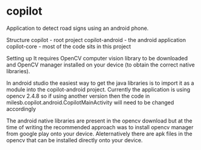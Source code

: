 # copilot
Application to detect road signs using an android phone.  

Structure
copilot - root project
  copilot-android - the android application
  copilot-core - most of the code sits in this project

Setting up
It requires OpenCV computer vision library to be downloaded and OpenCV manager installed on your device (to obtain the correct
native libraries).  

In android studio the easiest way to get the java libraries is to import it as a module into the copilot-android project.  Currently
the application is using opencv 2.4.8 so if using another version then the code in milesb.copilot.android.CopilotMainActivity will
need to be changed accordingly

The android native libraries are present in the opencv download but at the time of writing the recommended approach was to install
opencv manager from google play onto your device.  Aleternatively there are apk files in the opencv that can be installed directly
onto your device.
